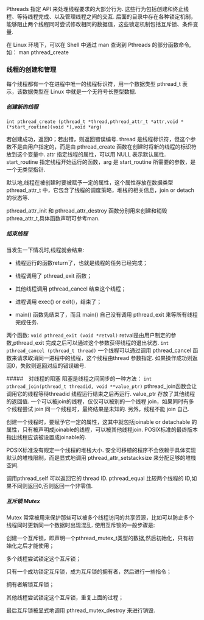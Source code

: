 Pthreads 指定 API 来处理线程要求的大部分行为. 这些行为包括创建和终止线程、等待线程完成、以及管理线程之间的交互. 后面的目录中存在各种锁定机制，能够阻止两个线程同时尝试修改相同的数据值，这些锁定机制包括互斥锁、条件变量.

在 Linux 环境下，可以在 Shell 中通过 man 查询到 Pthreads 的部分函数命令,如： man pthread_create


### 线程的创建和管理
每个线程都有一个在进程中唯一的线程标识符，用一个数据类型 pthread_t 表示，该数据类型在 Linux 中就是一个无符号长整型数据.

##### 创建新的线程
```
int pthread_create (pthread_t *thread,pthread_attr_t *attr,void *(*start_routine)(void *),void *arg)
```
若创建成功，返回0；若出错，则返回错误编号. thread 是线程标识符，但这个参数不是由用户指定的，而是由 pthread_create 函数在创建时将新的线程的标识符放到这个变量中. attr 指定线程的属性，可以用 NULL 表示默认属性. start_routine 指定线程开始运行的函数，arg 是 start_routine 所需要的参数，是一个无类型指针.

默认地,线程在被创建时要被赋予一定的属性，这个属性存放在数据类型 pthread_attr_t 中，它包含了线程的调度策略，堆栈的相关信息，join or detach 的状态等.

pthread_attr_init 和 pthread_attr_destroy 函数分别用来创建和销毁pthrea_attr_t,具体函数声明可参考man.

##### 结束线程
当发生一下情况时,线程就会结束:

* 线程运行的函数return了，也就是线程的任务已经完成；

* 线程调用了 pthread_exit 函数；

* 其他线程调用 pthread_cancel 结束这个线程；

* 进程调用 exec() or exit()，结束了；

* main() 函数先结束了，而且 main() 自己没有调用 pthread_exit 来等所有线程完成任务.

两个函数:
`void pthread_exit (void *retval)`
retval是由用户制定的参数,pthread_exit 完成之后可以通过这个参数获得线程的退出状态.
`int pthread_cancel (pthread_t thread)`
一个线程可以通过调用 pthread_cancel 函数来请求取消同一进程中的线程，这个线程由thread 参数指定. 如果操作成功则返回0，失败则返回对应的错误编号.

#####　对线程的阻塞
阻塞是线程之间同步的一种方法：
`int pthread_join(pthread_t threadid, void **value_ptr)`
pthread_join函数会让调用它的线程等待threadid 线程运行结束之后再运行. value_ptr 存放了其他线程的返回值. 一个可以被join的线程，仅仅可以被别的一个线程 join，如果同时有多个线程尝试 join 同一个线程时，最终结果是未知的. 另外，线程不能 join 自己.

创建一个线程时，要赋予它一定的属性，这其中就包括joinable or detachable 的属性，只有被声明成joinable的线程，可以被其他线程join. POSIX标准的最终版本指出线程应该被设置成joinable的. 

POSIX标准没有规定一个线程的堆栈大小. 安全可移植的程序不会依赖于具体实现默认的堆栈限制，而是显式地调用 pthread_attr_setstacksize 来分配足够的堆栈空间.

调用pthread_self 可以返回它的 thread ID. pthread_equal 比较两个线程的 ID,如果不同则返回0,否则返回一个非零值.

##### 互斥锁 Mutex
Mutex 常常被用来保护那些可以被多个线程访问的共享资源，比如可以防止多个线程同时更新同一个数据时出现混乱.
使用互斥锁的一般步骤是:

创建一个互斥锁，即声明一个pthread_mutex_t类型的数据,然后初始化，只有初始化之后才能使用；

多个线程尝试锁定这个互斥锁；

只有一个成功锁定互斥锁，成为互斥锁的拥有者，然后进行一些指令；

拥有者解锁互斥锁；

其他线程尝试锁定这个互斥锁，重复上面的过程；

最后互斥锁被显式地调用 pthread_mutex_destroy 来进行销毁.



